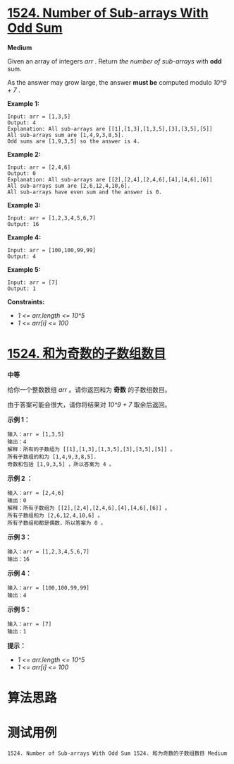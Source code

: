 # [1524. Number of Sub-arrays With Odd Sum][enTitle]

**Medium**

Given an array of integers  *arr* . Return  *the number of sub-arrays*  with **odd**  sum.

As the answer may grow large, the answer **must be**  computed modulo  *10^9 + 7* .



**Example 1:** 

```
Input: arr = [1,3,5]
Output: 4
Explanation: All sub-arrays are [[1],[1,3],[1,3,5],[3],[3,5],[5]]
All sub-arrays sum are [1,4,9,3,8,5].
Odd sums are [1,9,3,5] so the answer is 4.

```

**Example 2:** 

```
Input: arr = [2,4,6]
Output: 0
Explanation: All sub-arrays are [[2],[2,4],[2,4,6],[4],[4,6],[6]]
All sub-arrays sum are [2,6,12,4,10,6].
All sub-arrays have even sum and the answer is 0.

```

**Example 3:** 

```
Input: arr = [1,2,3,4,5,6,7]
Output: 16

```

**Example 4:** 

```
Input: arr = [100,100,99,99]
Output: 4

```

**Example 5:** 

```
Input: arr = [7]
Output: 1

```



**Constraints:** 

-  *1 <= arr.length <= 10^5*  
-  *1 <= arr[i] <= 100* 


# [1524. 和为奇数的子数组数目][cnTitle]

**中等**

给你一个整数数组  *arr*  。请你返回和为 **奇数**  的子数组数目。

由于答案可能会很大，请你将结果对  *10^9 + 7*  取余后返回。



**示例 1：** 

```
输入：arr = [1,3,5]
输出：4
解释：所有的子数组为 [[1],[1,3],[1,3,5],[3],[3,5],[5]] 。
所有子数组的和为 [1,4,9,3,8,5].
奇数和包括 [1,9,3,5] ，所以答案为 4 。

```

**示例 2 ：** 

```
输入：arr = [2,4,6]
输出：0
解释：所有子数组为 [[2],[2,4],[2,4,6],[4],[4,6],[6]] 。
所有子数组和为 [2,6,12,4,10,6] 。
所有子数组和都是偶数，所以答案为 0 。

```

**示例 3：** 

```
输入：arr = [1,2,3,4,5,6,7]
输出：16

```

**示例 4：** 

```
输入：arr = [100,100,99,99]
输出：4

```

**示例 5：** 

```
输入：arr = [7]
输出：1

```



**提示：** 

-  *1 <= arr.length <= 10^5*  
-  *1 <= arr[i] <= 100* 




# 算法思路

# 测试用例
```
1524. Number of Sub-arrays With Odd Sum 1524. 和为奇数的子数组数目 Medium
```

[enTitle]: https://leetcode.com/problems/number-of-sub-arrays-with-odd-sum/
[cnTitle]: https://leetcode-cn.com/problems/number-of-sub-arrays-with-odd-sum/
